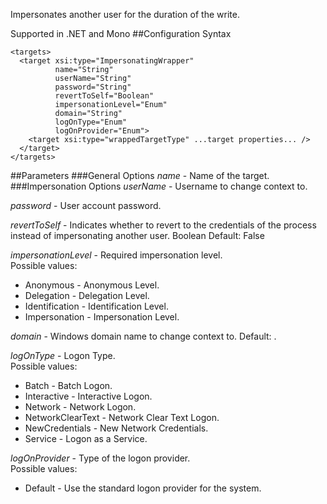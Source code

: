Impersonates another user for the duration of the write. 

Supported in .NET and Mono
##Configuration Syntax
```
<targets>
  <target xsi:type="ImpersonatingWrapper"
          name="String"
          userName="String"
          password="String"
          revertToSelf="Boolean"
          impersonationLevel="Enum"
          domain="String"
          logOnType="Enum"
          logOnProvider="Enum">
    <target xsi:type="wrappedTargetType" ...target properties... />
  </target>
</targets>
```
##Parameters
###General Options
_name_ - Name of the target.
###Impersonation Options
_userName_ - Username to change context to.

_password_ - User account password.

_revertToSelf_ - Indicates whether to revert to the credentials of the process instead of impersonating another user. Boolean Default: False
 
 _impersonationLevel_ - Required impersonation level.  
Possible values:  
* Anonymous - Anonymous Level.
* Delegation - Delegation Level.
* Identification - Identification Level.
* Impersonation - Impersonation Level.

_domain_ - Windows domain name to change context to. Default: .

_logOnType_ - Logon Type.  
Possible values:  
* Batch - Batch Logon.
* Interactive - Interactive Logon.
* Network - Network Logon.
* NetworkClearText - Network Clear Text Logon.
* NewCredentials - New Network Credentials.
* Service - Logon as a Service.

_logOnProvider_ - Type of the logon provider.  
Possible values:  
* Default - Use the standard logon provider for the system.